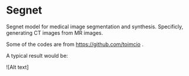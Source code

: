 # Segnet
Segnet model for medical image segmentation and synthesis. Specificly, generating CT images from MR images.

Some of the codes are from https://github.com/toimcio .

A typical result would be:

![Alt text]
